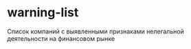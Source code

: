 # warning-list
Список компаний с выявленными признаками нелегальной деятельности на финансовом рынке
